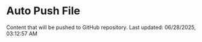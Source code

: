 # Auto Push File

Content that will be pushed to GitHub repository.
Last updated: 06/28/2025, 03:12:57 AM
